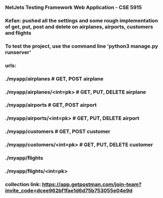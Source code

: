### NetJets Testing Framework Web Application - CSE 5915
### Kefan: pushed all the settings and some rough implementation of get, put, post and delete on airplanes, airports, customers and flights
###
### To test the project, use the command line 'python3 manage.py runserver'
### urls:
### ./myapp/airplanes               # GET, POST airplane
### ./myapp/airplanes/<int=pk>      # GET, PUT, DELETE airplane
### ./myapp/airports                # GET, POST airport
### ./myapp/airports/<int=pk>       # GET, PUT, DELETE airport
### ./myapp/customers               # GET, POST customer
### ./myapp/customers/<int=pk>      # GET, PUT, DELETE customer
### ./myapp/flights
### ./myapp/flights/<int=pk>

### collection link: https://app.getpostman.com/join-team?invite_code=dcee962bf1fae1d6d75b753055e04e9d
